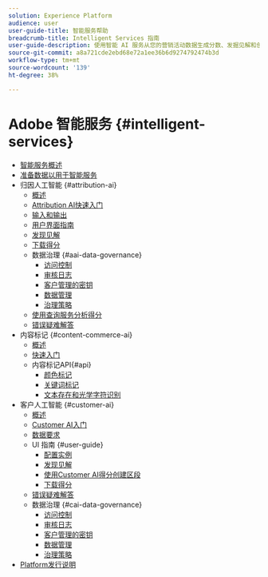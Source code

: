 ```yaml
---
solution: Experience Platform
audience: user
user-guide-title: 智能服务帮助
breadcrumb-title: Intelligent Services 指南
user-guide-description: 使用智能 AI 服务从您的营销活动数据生成分数、发掘见解和创建区段。
source-git-commit: a8a721cde2ebd68e72a1ee36b6d9274792474b3d
workflow-type: tm+mt
source-wordcount: '139'
ht-degree: 38%

---
```



# Adobe 智能服务 {#intelligent-services}

- [智能服务概述](home.md)
- [准备数据以用于智能服务](data-preparation.md)
- 归因人工智能 {#attribution-ai}
   - [概述](attribution-ai/overview.md)
   - [Attribution AI快速入门](attribution-ai/getting-started.md)
   - [输入和输出](attribution-ai/input-output.md)
   - [用户界面指南](attribution-ai/user-guide.md)
   - [发现见解](attribution-ai/discover-insights.md)
   - [下载得分](attribution-ai/download-scores.md)
   - 数据治理 {#aai-data-governance}
      - [访问控制](attribution-ai/aai-data-governance/access-controls.md)
      - [审核日志](attribution-ai/aai-data-governance/audit-logs.md)
      - [客户管理的密钥](attribution-ai/aai-data-governance/customer-managed-keys.md)
      - [数据管理](attribution-ai/aai-data-governance/data-governance.md)
      - [治理策略](attribution-ai/aai-data-governance/governance-policies.md)
   - [使用查询服务分析得分](attribution-ai/aai-query-service.md)
   - [错误疑难解答](attribution-ai/troubleshooting.md)
- 内容标记 {#content-commerce-ai}
   - [概述](content-commerce-ai/overview.md)
   - [快速入门](content-commerce-ai/getting-started.md)
   - 内容标记API{#api}
      - [颜色标记](content-commerce-ai/api/color-tagging.md)
      - [关键词标记](content-commerce-ai/api/keyword-tagging.md)
      - [文本存在和光学字符识别](content-commerce-ai/api/optical-character-recognition.md)
- 客户人工智能 {#customer-ai}
   - [概述](customer-ai/overview.md)
   - [Customer AI入门](customer-ai/getting-started.md)
   - [数据要求](customer-ai/data-requirements.md)
   - UI 指南 {#user-guide}
      - [配置实例](customer-ai/user-guide/configure.md)
      - [发现见解](customer-ai/user-guide/discover-insights.md)
      - [使用Customer AI得分创建区段](customer-ai/user-guide/create-segment.md)
      - [下载得分](customer-ai/user-guide/download-scores.md)
   - [错误疑难解答](customer-ai/troubleshooting.md)
   - 数据治理 {#cai-data-governance}
      - [访问控制](customer-ai/cai-data-governance/access-controls.md)
      - [审核日志](customer-ai/cai-data-governance/audit-logs.md)
      - [客户管理的密钥](customer-ai/cai-data-governance/customer-managed-keys.md)
      - [数据管理](customer-ai/cai-data-governance/data-governance.md)
      - [治理策略](customer-ai/cai-data-governance/governance-policies.md)
- [Platform发行说明](https://www.adobe.com/go/platform-release-notes_cn)
